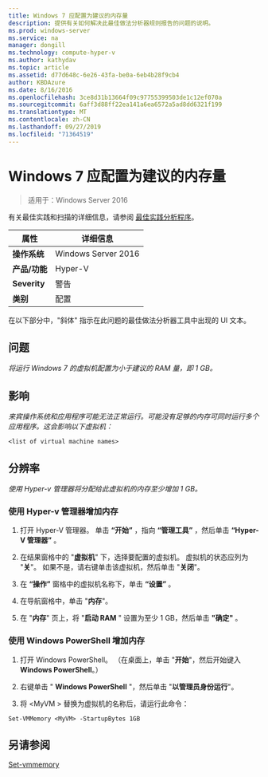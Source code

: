 ```yaml
---
title: Windows 7 应配置为建议的内存量
description: 提供有关如何解决此最佳做法分析器规则报告的问题的说明。
ms.prod: windows-server
ms.service: na
manager: dongill
ms.technology: compute-hyper-v
ms.author: kathydav
ms.topic: article
ms.assetid: d77d648c-6e26-43fa-be0a-6eb4b28f9cb4
author: KBDAzure
ms.date: 8/16/2016
ms.openlocfilehash: 3ce8d31b13664f09c97755399503de1c12ef070a
ms.sourcegitcommit: 6aff3d88ff22ea141a6ea6572a5ad8dd6321f199
ms.translationtype: MT
ms.contentlocale: zh-CN
ms.lasthandoff: 09/27/2019
ms.locfileid: "71364519"
---
```

# <a name="windows-7-should-be-configured-with-the-recommended-amount-of-memory"></a>Windows 7 应配置为建议的内存量

>适用于：Windows Server 2016

有关最佳实践和扫描的详细信息，请参阅 [最佳实践分析程序](https://go.microsoft.com/fwlink/?LinkId=122786)。  
  
|属性|详细信息|  
|-|-|  
|**操作系统**|Windows Server 2016|  
|**产品/功能**|Hyper-V|  
|**Severity**|警告|  
|**类别**|配置|  

在以下部分中，"斜体" 指示在此问题的最佳做法分析器工具中出现的 UI 文本。

## <a name="issue"></a>问题  
  
*将运行 Windows 7 的虚拟机配置为小于建议的 RAM 量，即 1 GB。*  
  
## <a name="impact"></a>影响  
  
*来宾操作系统和应用程序可能无法正常运行。可能没有足够的内存可同时运行多个应用程序。这会影响以下虚拟机：*  
```  
<list of virtual machine names>  
```  
## <a name="resolution"></a>分辨率  
  
*使用 Hyper-v 管理器将分配给此虚拟机的内存至少增加 1 GB。*  
  
### <a name="to-increase-the-memory-using-hyper-v-manager"></a>使用 Hyper-v 管理器增加内存  
  
1.  打开 Hyper-V 管理器。 单击 **“开始”** ，指向 **“管理工具”** ，然后单击 **“Hyper-V 管理器”** 。  
  
2.  在结果窗格中的 "**虚拟机**" 下，选择要配置的虚拟机。 虚拟机的状态应列为 "**关**"。 如果不是，请右键单击该虚拟机，然后单击 "**关闭**"。  
  
3.  在 **“操作”** 窗格中的虚拟机名称下，单击 **“设置”** 。  
  
4.  在导航窗格中，单击 "**内存**"。  
  
5.  在 "**内存**" 页上，将 "**启动 RAM** " 设置为至少 1 GB，然后单击 **"确定"** 。  
  
### <a name="increase-the-memory-using-windows-powershell"></a>使用 Windows PowerShell 增加内存  
  
1.  打开 Windows PowerShell。 （在桌面上，单击 "**开始**"，然后开始键入**Windows PowerShell**。）  
  
2.  右键单击 " **Windows PowerShell** "，然后单击 "**以管理员身份运行**"。  
  
3.  将 \<MyVM > 替换为虚拟机的名称后，请运行此命令：  
  
```  
Set-VMMemory <MyVM> -StartupBytes 1GB  
```  
  
## <a name="see-also"></a>另请参阅  
[Set-vmmemory](https://technet.microsoft.com/library/hh848572.aspx)  
  


